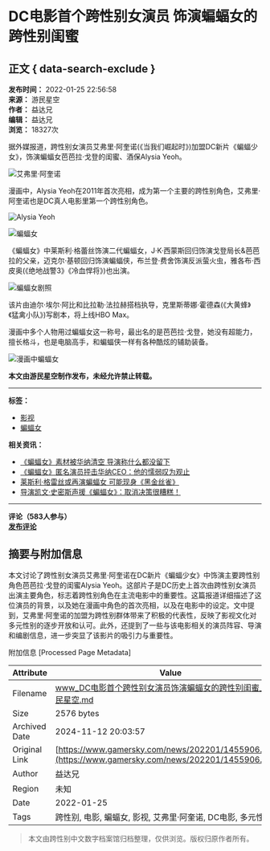 # DC电影首个跨性别女演员 饰演蝙蝠女的跨性别闺蜜

## 正文 { data-search-exclude }


**发布时间：** 2022-01-25 22:56:58  
**来源：** 游民星空  
**作者：** 益达兄  
**编辑：** 益达兄  
**浏览：** 18327次  

据外媒报道，跨性别女演员艾弗里·阿奎诺(《当我们崛起时》)加盟DC新片《蝙蝠少女》，饰演蝙蝠女芭芭拉·戈登的闺蜜、酒保Alysia Yeoh。

![艾弗里·阿奎诺](https://img1.gamersky.com/image2022/01/20220125_zy_red_164_7/gamersky_04origin_07_2022126052935.jpg)

漫画中，Alysia Yeoh在2011年首次亮相，成为第一个主要的跨性别角色，艾弗里·阿奎诺也是DC真人电影里第一个跨性别角色。

![Alysia Yeoh](https://img1.gamersky.com/image2022/01/20220125_zy_red_164_7/gamersky_02origin_03_2022126052D57.jpg)

![蝙蝠女](https://img1.gamersky.com/image2022/01/20220125_zy_red_164_7/gamersky_03origin_05_2022126052279.jpg)

《蝙蝠女》中莱斯利·格蕾丝饰演二代蝙蝠女，J·K·西蒙斯回归饰演戈登局长&芭芭拉的父亲，迈克尔·基顿回归饰演蝙蝠侠，布兰登·费舍饰演反派萤火虫，雅各布·西皮奥(《绝地战警3》《冷血悍将》)也出演。

![蝙蝠女剧照](https://img1.gamersky.com/upimg/pic/2022/01/15/origin_202201151105141328.jpg)

该片由迪尔·埃尔·阿比和比拉勒·法拉赫搭档执导，克里斯蒂娜·霍德森(《大黄蜂》《猛禽小队》)写剧本，将上线HBO Max。

漫画中多个人物用过蝙蝠女这一称号，最出名的是芭芭拉·戈登，她没有超能力，擅长格斗，也是电脑高手，和蝙蝠侠一样有各种酷炫的辅助装备。

![漫画中蝙蝠女](https://img1.gamersky.com/image2022/01/20220125_zy_red_164_7/gamersky_05origin_09_2022126052DB3.jpg)

**本文由游民星空制作发布，未经允许禁止转载。**

---

**标签：**  
- [影视](https://www.gamersky.com/news/301/)  
- [蝙蝠女](https://www.gamersky.com/news/60911/)  

**相关资讯：**  
- [《蝙蝠女》素材被华纳清空 导演称什么都没留下](https://www.gamersky.com/news/202208/1511648.shtml)  
- [《蝙蝠女》匿名演员抨击华纳CEO：他的懦弱叹为观止](https://www.gamersky.com/news/202208/1509184.shtml)  
- [莱斯利·格雷丝或再演蝙蝠女 可能现身《黑金丝雀》](https://www.gamersky.com/news/202208/1508241.shtml)  
- [导演凯文·史密斯声援《蝙蝠女》：取消决策很糟糕！](https://www.gamersky.com/news/202208/1507093.shtml)  

---
**评论（583人参与）**  
**[发布评论](javascript:;)**  

## 摘要与附加信息

<!-- tcd_abstract -->
本文讨论了跨性别女演员艾弗里·阿奎诺在DC新片《蝙蝠少女》中饰演主要跨性别角色芭芭拉·戈登的闺蜜Alysia Yeoh。这部片子是DC历史上首次由跨性别女演员出演主要角色，标志着跨性别角色在主流电影中的重要性。这篇报道详细描述了这位演员的背景，以及她在漫画中角色的首次亮相，以及在电影中的设定。文中提到，艾弗里·阿奎诺的加盟为跨性别群体带来了积极的代表性，反映了影视文化对多元性别的逐步开放和认可。此外，还提到了一些与该电影相关的演员阵容、导演和编剧信息，进一步突显了该影片的吸引力与重要性。
<!-- tcd_abstract_end -->

附加信息 [Processed Page Metadata]

| Attribute       | Value                                  |
|-----------------|----------------------------------------|
| Filename        | www_DC电影首个跨性别女演员饰演蝙蝠女的跨性别闺蜜_-_游民星空.md                             |
| Size            | 2576 bytes                           |
| Archived Date   | 2024-11-12 20:03:57                             |
| Original Link   | [https://www.gamersky.com/news/202201/1455906.shtml](https://www.gamersky.com/news/202201/1455906.shtml)                       |
| Author          | 益达兄                               |
| Region          | 未知                               |
| Date            | 2022-01-25                                 |
| Tags            | 跨性别, 电影, 蝙蝠女, 影视, 艾弗里·阿奎诺, DC电影, 多元性别                                 |
>
> 本文由跨性别中文数字档案馆归档整理，仅供浏览。版权归原作者所有。
>
